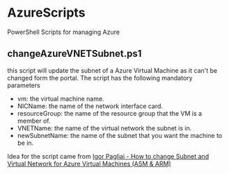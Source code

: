 # AzureScripts
PowerShell Scripts for managing Azure

## changeAzureVNETSubnet.ps1
this script will update the subnet of a Azure Virtual Machine as it can't be changed form the portal. The script has the following mandatory parameters
  * vm: the virtual machine name.
  * NICName: the name of the network interface card.
  * resourceGroup: the name of the resource group that the VM is a member of.
  * VNETName: the name of the virtual network the subnet is in.
  * newSubnetName: the name of the subnet that you want the machine to be in.
  
Idea for the script came from [Igor Pagliai - How to change Subnet and Virtual Network for Azure Virtual Machines (ASM & ARM)](https://blogs.msdn.microsoft.com/igorpag/2016/03/13/how-to-change-subnet-and-virtual-network-for-azure-virtual-machines-asm-arm/)
